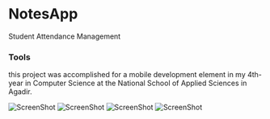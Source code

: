 # NotesApp

Student Attendance Management

### Tools

this project was accomplished for a mobile development element in my  4th-year in Computer Science at the National School of Applied Sciences in Agadir.

![ScreenShot](/assets/screenshots/1.jpg?v=4&s=200)
![ScreenShot](/assets/screenshots/2.jpg)
![ScreenShot](/assets/screenshots/3.jpg)
![ScreenShot](/assets/screenshots/4.jpg)

